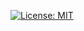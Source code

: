 [![License: MIT](https://img.shields.io/badge/License-MIT-yellow.svg)](https://opensource.org/licenses/MIT)

 
